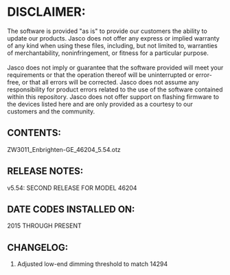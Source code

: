 # DISCLAIMER:
The software is provided "as is" to provide our customers the ability to update our products. Jasco does not offer any express or implied warranty of any kind when using these files, including, but not limited to, warranties of merchantability, noninfringement, or fitness for a particular purpose.<br>
<br>
Jasco does not imply or guarantee that the software provided will meet your requirements or that the operation thereof will be uninterrupted or error-free, or that all errors will be corrected. Jasco does not assume any responsibility for product errors related to the use of the software contained within this repository. Jasco does not offer support on flashing firmware to the devices listed here and are only provided as a courtesy to our customers and the community.

## CONTENTS:
ZW3011_Enbrighten-GE_46204_5.54.otz

## RELEASE NOTES:
v5.54: SECOND RELEASE FOR MODEL 46204

## DATE CODES INSTALLED ON:
2015 THROUGH PRESENT

## CHANGELOG:
1. Adjusted low-end dimming threshold to match 14294
